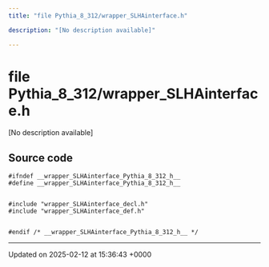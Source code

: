 ```yaml
---
title: "file Pythia_8_312/wrapper_SLHAinterface.h"

description: "[No description available]"

---
```


# file Pythia_8_312/wrapper_SLHAinterface.h

[No description available]




## Source code

```
#ifndef __wrapper_SLHAinterface_Pythia_8_312_h__
#define __wrapper_SLHAinterface_Pythia_8_312_h__


#include "wrapper_SLHAinterface_decl.h"
#include "wrapper_SLHAinterface_def.h"


#endif /* __wrapper_SLHAinterface_Pythia_8_312_h__ */
```


-------------------------------

Updated on 2025-02-12 at 15:36:43 +0000
